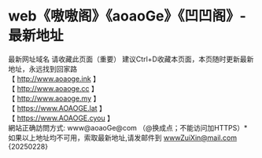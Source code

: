 # web《嗷嗷阁》《aoaoGe》《凹凹阁》-最新地址
最新网址域名
请收藏此页面（重要） 建议Ctrl+D收藏本页面，本页随时更新最新地址，永远找到回家路
<br>
【 http://www.aoaoge.ink 】
<br>
【 http://www.aoaoge.cc 】
<br>
【 http://www.aoaoge.my 】
<br>
【 https://www.AOAOGE.lat 】
<br>
【 https://www.AOAOGE.cyou 】
<br>
網站正确訪問方式: www@aoaoGe@com （@换成点；不能访问加HTTPS）*
<br>
如果以上地址均不可用，索取最新地址,请发邮件到 wwwZuiXin@mail.com  
{20250228}
